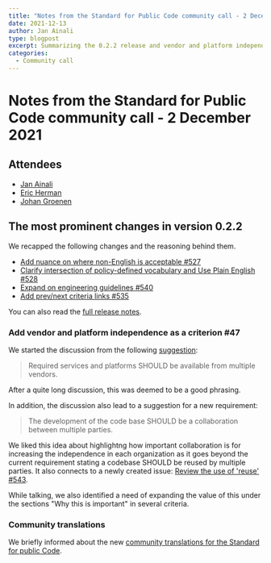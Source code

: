 ```yaml
---
title: "Notes from the Standard for Public Code community call - 2 December 2021"
date: 2021-12-13
author: Jan Ainali
type: blogpost
excerpt: Summarizing the 0.2.2 release and vendor and platform independence
categories:
  - Community call
---
```


# Notes from the Standard for Public Code community call - 2 December 2021

## Attendees

* [Jan Ainali](https://publiccode.net/team/jan-ainali.html)
* [Eric Herman](https://publiccode.net/team/eric-herman.html)
* [Johan Groenen](https://www.jgroenen.nl/)

## The most prominent changes in version 0.2.2 

We recapped the following changes and the reasoning behind them.

- [Add nuance on where non-English is acceptable #527](https://github.com/publiccodenet/standard/pull/527)
- [Clarify intersection of policy-defined vocabulary and Use Plain English #528](https://github.com/publiccodenet/standard/pull/528)
- [Expand on engineering guidelines #540](https://github.com/publiccodenet/standard/pull/540)
- [Add prev/next criteria links #535](https://github.com/publiccodenet/standard/pull/535)

You can also read the [full release notes](https://standard.publiccode.net/CHANGELOG.html#version-022).

### Add vendor and platform independence as a criterion #47

We started the discussion from the following [suggestion](https://github.com/publiccodenet/standard/issues/47#issuecomment-831146535): 

> Required services and platforms SHOULD be available from multiple vendors.

After a quite long discussion, this was deemed to be a good phrasing.

In addition, the discussion also lead to a suggestion for a new requirement:

> The development of the code base SHOULD be a collaboration between multiple parties.

We liked this idea about highlightng how important collaboration is for increasing the independence in each organization as it goes beyond the current requirement stating a codebase SHOULD be reused by multiple parties.
It also connects to a newly created issue: [Review the use of 'reuse' #543](https://github.com/publiccodenet/standard/issues/543).

While talking, we also identified a need of expanding the value of this under the sections "Why this is important" in several criteria.

### Community translations

We briefly informed about the new [community translations for the Standard for public Code](https://github.com/publiccodenet/community-translations-standard).
